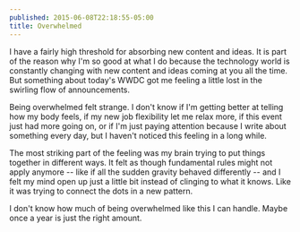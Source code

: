 ```yaml
---
published: 2015-06-08T22:18:55-05:00
title: Overwhelmed
---
```

I have a fairly high threshold for absorbing new content and ideas. It is part of the reason why I'm so good at what I do because the technology world is constantly changing with new content and ideas coming at you all the time. But something about today's WWDC got me feeling a little lost in the swirling flow of announcements.

Being overwhelmed felt strange. I don't know if I'm getting better at telling how my body feels, if my new job flexibility let me relax more, if this event just had more going on, or if I'm just paying attention because I write about something every day, but I haven't noticed this feeling in a long while.

The most striking part of the feeling was my brain trying to put things together in different ways. It felt as though fundamental rules might not apply anymore -- like if all the sudden gravity behaved differently -- and I felt my mind open up just a little bit instead of clinging to what it knows. Like it was trying to connect the dots in a new pattern.

I don't know how much of being overwhelmed like this I can handle. Maybe once a year is just the right amount.